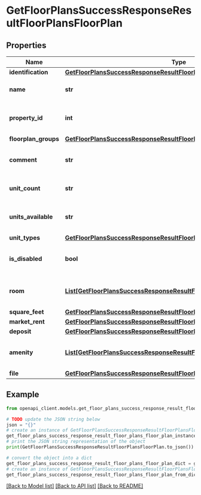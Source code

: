 # GetFloorPlansSuccessResponseResultFloorPlansFloorPlan


## Properties

Name | Type | Description | Notes
------------ | ------------- | ------------- | -------------
**identification** | [**GetFloorPlansSuccessResponseResultFloorPlansFloorPlanIdentification**](GetFloorPlansSuccessResponseResultFloorPlansFloorPlanIdentification.md) |  | 
**name** | **str** | Name of the floor plan | 
**property_id** | **int** | Property ID associated with the floor plan | 
**floorplan_groups** | [**GetFloorPlansSuccessResponseResultFloorPlansFloorPlanFloorplanGroups**](GetFloorPlansSuccessResponseResultFloorPlansFloorPlanFloorplanGroups.md) |  | 
**comment** | **str** | Comment related to the floor plan | 
**unit_count** | **str** | Number of units in the floor plan | 
**units_available** | **str** | Number of available units in the floor plan | 
**unit_types** | [**GetFloorPlansSuccessResponseResultFloorPlansFloorPlanUnitTypes**](GetFloorPlansSuccessResponseResultFloorPlansFloorPlanUnitTypes.md) |  | 
**is_disabled** | **bool** | Indicates whether the floor plan is disabled | 
**room** | [**List[GetFloorPlansSuccessResponseResultFloorPlansFloorPlanRoomInner]**](GetFloorPlansSuccessResponseResultFloorPlansFloorPlanRoomInner.md) | List of rooms in the floor plan | 
**square_feet** | [**GetFloorPlansSuccessResponseResultFloorPlansFloorPlanSquareFeet**](GetFloorPlansSuccessResponseResultFloorPlansFloorPlanSquareFeet.md) |  | 
**market_rent** | [**GetFloorPlansSuccessResponseResultFloorPlansFloorPlanMarketRent**](GetFloorPlansSuccessResponseResultFloorPlansFloorPlanMarketRent.md) |  | 
**deposit** | [**GetFloorPlansSuccessResponseResultFloorPlansFloorPlanDeposit**](GetFloorPlansSuccessResponseResultFloorPlansFloorPlanDeposit.md) |  | 
**amenity** | [**List[GetFloorPlansSuccessResponseResultFloorPlansFloorPlanAmenityInner]**](GetFloorPlansSuccessResponseResultFloorPlansFloorPlanAmenityInner.md) | Amenities available in the floor plan | 
**file** | [**GetFloorPlansSuccessResponseResultFloorPlansFloorPlanFile**](GetFloorPlansSuccessResponseResultFloorPlansFloorPlanFile.md) |  | 

## Example

```python
from openapi_client.models.get_floor_plans_success_response_result_floor_plans_floor_plan import GetFloorPlansSuccessResponseResultFloorPlansFloorPlan

# TODO update the JSON string below
json = "{}"
# create an instance of GetFloorPlansSuccessResponseResultFloorPlansFloorPlan from a JSON string
get_floor_plans_success_response_result_floor_plans_floor_plan_instance = GetFloorPlansSuccessResponseResultFloorPlansFloorPlan.from_json(json)
# print the JSON string representation of the object
print(GetFloorPlansSuccessResponseResultFloorPlansFloorPlan.to_json())

# convert the object into a dict
get_floor_plans_success_response_result_floor_plans_floor_plan_dict = get_floor_plans_success_response_result_floor_plans_floor_plan_instance.to_dict()
# create an instance of GetFloorPlansSuccessResponseResultFloorPlansFloorPlan from a dict
get_floor_plans_success_response_result_floor_plans_floor_plan_from_dict = GetFloorPlansSuccessResponseResultFloorPlansFloorPlan.from_dict(get_floor_plans_success_response_result_floor_plans_floor_plan_dict)
```
[[Back to Model list]](../README.md#documentation-for-models) [[Back to API list]](../README.md#documentation-for-api-endpoints) [[Back to README]](../README.md)


